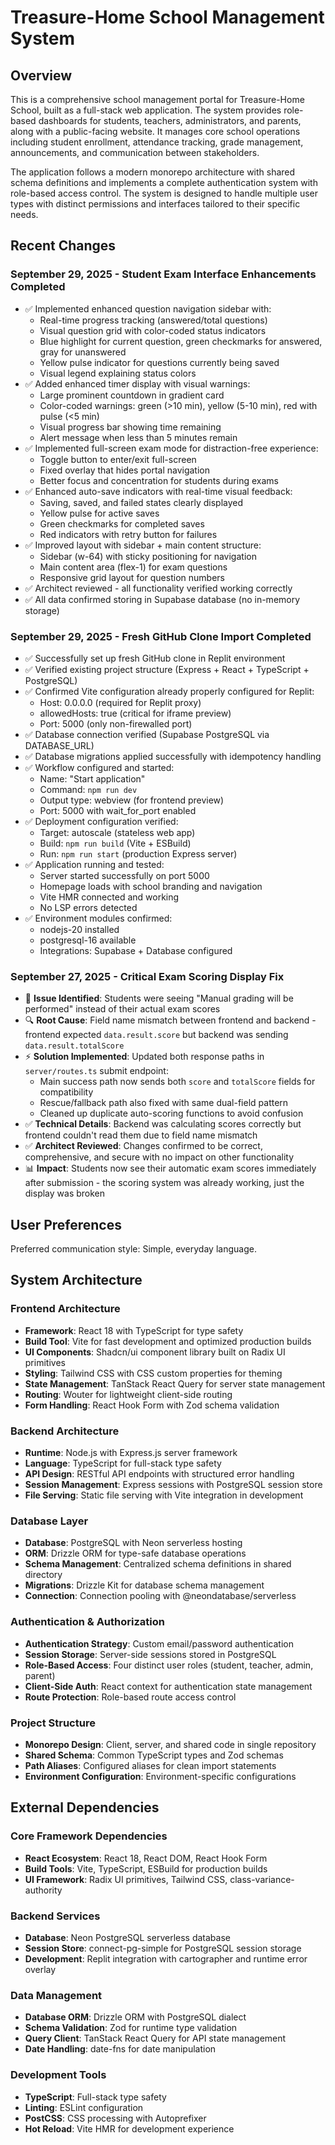 # Treasure-Home School Management System

## Overview

This is a comprehensive school management portal for Treasure-Home School, built as a full-stack web application. The system provides role-based dashboards for students, teachers, administrators, and parents, along with a public-facing website. It manages core school operations including student enrollment, attendance tracking, grade management, announcements, and communication between stakeholders.

The application follows a modern monorepo architecture with shared schema definitions and implements a complete authentication system with role-based access control. The system is designed to handle multiple user types with distinct permissions and interfaces tailored to their specific needs.

## Recent Changes

### September 29, 2025 - Student Exam Interface Enhancements Completed
- ✅ Implemented enhanced question navigation sidebar with:
  - Real-time progress tracking (answered/total questions)
  - Visual question grid with color-coded status indicators
  - Blue highlight for current question, green checkmarks for answered, gray for unanswered
  - Yellow pulse indicator for questions currently being saved
  - Visual legend explaining status colors
- ✅ Added enhanced timer display with visual warnings:
  - Large prominent countdown in gradient card
  - Color-coded warnings: green (>10 min), yellow (5-10 min), red with pulse (<5 min)
  - Visual progress bar showing time remaining
  - Alert message when less than 5 minutes remain
- ✅ Implemented full-screen exam mode for distraction-free experience:
  - Toggle button to enter/exit full-screen
  - Fixed overlay that hides portal navigation
  - Better focus and concentration for students during exams
- ✅ Enhanced auto-save indicators with real-time visual feedback:
  - Saving, saved, and failed states clearly displayed
  - Yellow pulse for active saves
  - Green checkmarks for completed saves
  - Red indicators with retry button for failures
- ✅ Improved layout with sidebar + main content structure:
  - Sidebar (w-64) with sticky positioning for navigation
  - Main content area (flex-1) for exam questions
  - Responsive grid layout for question numbers
- ✅ Architect reviewed - all functionality verified working correctly
- ✅ All data confirmed storing in Supabase database (no in-memory storage)

### September 29, 2025 - Fresh GitHub Clone Import Completed
- ✅ Successfully set up fresh GitHub clone in Replit environment
- ✅ Verified existing project structure (Express + React + TypeScript + PostgreSQL)
- ✅ Confirmed Vite configuration already properly configured for Replit:
  - Host: 0.0.0.0 (required for Replit proxy)
  - allowedHosts: true (critical for iframe preview)
  - Port: 5000 (only non-firewalled port)
- ✅ Database connection verified (Supabase PostgreSQL via DATABASE_URL)
- ✅ Database migrations applied successfully with idempotency handling
- ✅ Workflow configured and started:
  - Name: "Start application"
  - Command: `npm run dev`
  - Output type: webview (for frontend preview)
  - Port: 5000 with wait_for_port enabled
- ✅ Deployment configuration verified:
  - Target: autoscale (stateless web app)
  - Build: `npm run build` (Vite + ESBuild)
  - Run: `npm run start` (production Express server)
- ✅ Application running and tested:
  - Server started successfully on port 5000
  - Homepage loads with school branding and navigation
  - Vite HMR connected and working
  - No LSP errors detected
- ✅ Environment modules confirmed:
  - nodejs-20 installed
  - postgresql-16 available
  - Integrations: Supabase + Database configured

### September 27, 2025 - Critical Exam Scoring Display Fix
- 🐛 **Issue Identified**: Students were seeing "Manual grading will be performed" instead of their actual exam scores
- 🔍 **Root Cause**: Field name mismatch between frontend and backend - frontend expected `data.result.score` but backend was sending `data.result.totalScore`
- ⚡ **Solution Implemented**: Updated both response paths in `server/routes.ts` submit endpoint:
  - Main success path now sends both `score` and `totalScore` fields for compatibility
  - Rescue/fallback path also fixed with same dual-field pattern
  - Cleaned up duplicate auto-scoring functions to avoid confusion
- ✅ **Technical Details**: Backend was calculating scores correctly but frontend couldn't read them due to field name mismatch
- ✅ **Architect Reviewed**: Changes confirmed to be correct, comprehensive, and secure with no impact on other functionality
- 📊 **Impact**: Students now see their automatic exam scores immediately after submission - the scoring system was already working, just the display was broken

## User Preferences

Preferred communication style: Simple, everyday language.

## System Architecture

### Frontend Architecture
- **Framework**: React 18 with TypeScript for type safety
- **Build Tool**: Vite for fast development and optimized production builds
- **UI Components**: Shadcn/ui component library built on Radix UI primitives
- **Styling**: Tailwind CSS with CSS custom properties for theming
- **State Management**: TanStack React Query for server state management
- **Routing**: Wouter for lightweight client-side routing
- **Form Handling**: React Hook Form with Zod schema validation

### Backend Architecture
- **Runtime**: Node.js with Express.js server framework
- **Language**: TypeScript for full-stack type safety
- **API Design**: RESTful API endpoints with structured error handling
- **Session Management**: Express sessions with PostgreSQL session store
- **File Serving**: Static file serving with Vite integration in development

### Database Layer
- **Database**: PostgreSQL with Neon serverless hosting
- **ORM**: Drizzle ORM for type-safe database operations
- **Schema Management**: Centralized schema definitions in shared directory
- **Migrations**: Drizzle Kit for database schema management
- **Connection**: Connection pooling with @neondatabase/serverless

### Authentication & Authorization
- **Authentication Strategy**: Custom email/password authentication
- **Session Storage**: Server-side sessions stored in PostgreSQL
- **Role-Based Access**: Four distinct user roles (student, teacher, admin, parent)
- **Client-Side Auth**: React context for authentication state management
- **Route Protection**: Role-based route access control

### Project Structure
- **Monorepo Design**: Client, server, and shared code in single repository
- **Shared Schema**: Common TypeScript types and Zod schemas
- **Path Aliases**: Configured aliases for clean import statements
- **Environment Configuration**: Environment-specific configurations

## External Dependencies

### Core Framework Dependencies
- **React Ecosystem**: React 18, React DOM, React Hook Form
- **Build Tools**: Vite, TypeScript, ESBuild for production builds
- **UI Framework**: Radix UI primitives, Tailwind CSS, class-variance-authority

### Backend Services
- **Database**: Neon PostgreSQL serverless database
- **Session Store**: connect-pg-simple for PostgreSQL session storage
- **Development**: Replit integration with cartographer and runtime error overlay

### Data Management
- **Database ORM**: Drizzle ORM with PostgreSQL dialect
- **Schema Validation**: Zod for runtime type validation
- **Query Client**: TanStack React Query for API state management
- **Date Handling**: date-fns for date manipulation

### Development Tools
- **TypeScript**: Full-stack type safety
- **Linting**: ESLint configuration
- **PostCSS**: CSS processing with Autoprefixer
- **Hot Reload**: Vite HMR for development experience